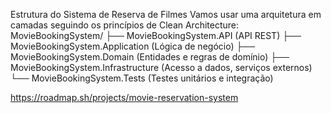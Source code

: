 Estrutura do Sistema de Reserva de Filmes
Vamos usar uma arquitetura em camadas seguindo os princípios de Clean Architecture:
MovieBookingSystem/
├── MovieBookingSystem.API              (API REST)
├── MovieBookingSystem.Application      (Lógica de negócio)
├── MovieBookingSystem.Domain           (Entidades e regras de domínio)
├── MovieBookingSystem.Infrastructure   (Acesso a dados, serviços externos)
└── MovieBookingSystem.Tests            (Testes unitários e integração)


https://roadmap.sh/projects/movie-reservation-system
